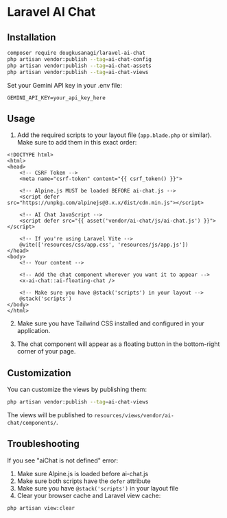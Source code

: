 # Laravel AI Chat

## Installation

```bash
composer require dougkusanagi/laravel-ai-chat
php artisan vendor:publish --tag=ai-chat-config
php artisan vendor:publish --tag=ai-chat-assets
php artisan vendor:publish --tag=ai-chat-views
```

Set your Gemini API key in your .env file:
```env
GEMINI_API_KEY=your_api_key_here
```

## Usage

1. Add the required scripts to your layout file (`app.blade.php` or similar). Make sure to add them in this exact order:

```blade
<!DOCTYPE html>
<html>
<head>
    <!-- CSRF Token -->
    <meta name="csrf-token" content="{{ csrf_token() }}">
    
    <!-- Alpine.js MUST be loaded BEFORE ai-chat.js -->
    <script defer src="https://unpkg.com/alpinejs@3.x.x/dist/cdn.min.js"></script>
    
    <!-- AI Chat JavaScript -->
    <script defer src="{{ asset('vendor/ai-chat/js/ai-chat.js') }}"></script>
    
    <!-- If you're using Laravel Vite -->
    @vite(['resources/css/app.css', 'resources/js/app.js'])
</head>
<body>
    <!-- Your content -->
    
    <!-- Add the chat component wherever you want it to appear -->
    <x-ai-chat::ai-floating-chat />
    
    <!-- Make sure you have @stack('scripts') in your layout -->
    @stack('scripts')
</body>
</html>
```

2. Make sure you have Tailwind CSS installed and configured in your application.

3. The chat component will appear as a floating button in the bottom-right corner of your page.

## Customization

You can customize the views by publishing them:
```bash
php artisan vendor:publish --tag=ai-chat-views
```

The views will be published to `resources/views/vendor/ai-chat/components/`.

## Troubleshooting

If you see "aiChat is not defined" error:
1. Make sure Alpine.js is loaded before ai-chat.js
2. Make sure both scripts have the `defer` attribute
3. Make sure you have `@stack('scripts')` in your layout file
4. Clear your browser cache and Laravel view cache:
```bash
php artisan view:clear
```

